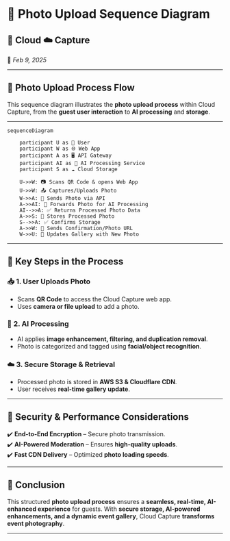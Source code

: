 # 📸 **Photo Upload Sequence Diagram**  

## 📡 Cloud ☁️ Capture  
📅 *Feb 9, 2025*  

---

## 🔄 **Photo Upload Process Flow**  

This sequence diagram illustrates the **photo upload process** within Cloud Capture, from the **guest user interaction** to **AI processing** and **storage**.  

---

```mermaid
sequenceDiagram

    participant U as 📱 User
    participant W as 🌐 Web App
    participant A as 🖥️ API Gateway
    participant AI as 🤖 AI Processing Service
    participant S as ☁️ Cloud Storage

    U->>W: 📷 Scans QR Code & opens Web App
    U->>W: 📤 Captures/Uploads Photo
    W->>A: 🔀 Sends Photo via API
    A->>AI: 🚀 Forwards Photo for AI Processing
    AI-->>A: ✅ Returns Processed Photo Data
    A->>S: 💾 Stores Processed Photo
    S-->>A: ✅ Confirms Storage
    A->>W: 🔄 Sends Confirmation/Photo URL
    W->>U: 🎉 Updates Gallery with New Photo

```

---

## 🚀 **Key Steps in the Process**  

### 📥 **1. User Uploads Photo**  
- Scans **QR Code** to access the Cloud Capture web app.  
- Uses **camera or file upload** to add a photo.  

### 🤖 **2. AI Processing**  
- AI applies **image enhancement, filtering, and duplication removal**.  
- Photo is categorized and tagged using **facial/object recognition**.  

### ☁️ **3. Secure Storage & Retrieval**  
- Processed photo is stored in **AWS S3 & Cloudflare CDN**.  
- User receives **real-time gallery update**.  

---

## 🔐 **Security & Performance Considerations**  
✔️ **End-to-End Encryption** – Secure photo transmission.  
✔️ **AI-Powered Moderation** – Ensures **high-quality uploads**.  
✔️ **Fast CDN Delivery** – Optimized **photo loading speeds**.  

---

## 🎯 **Conclusion**  
This structured **photo upload process** ensures a **seamless, real-time, AI-enhanced experience** for guests. With **secure storage, AI-powered enhancements, and a dynamic event gallery**, Cloud Capture **transforms event photography**.  

---
